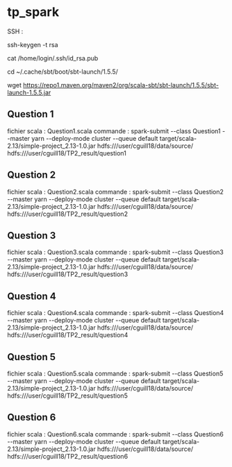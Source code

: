 # tp_spark

SSH : 


ssh-keygen -t rsa


cat /home/login/.ssh/id_rsa.pub


cd  ~/.cache/sbt/boot/sbt-launch/1.5.5/


wget https://repo1.maven.org/maven2/org/scala-sbt/sbt-launch/1.5.5/sbt-launch-1.5.5.jar


## Question 1
fichier scala : Question1.scala
commande : spark-submit --class Question1 --master yarn --deploy-mode cluster --queue default target/scala-2.13/simple-project_2.13-1.0.jar hdfs:///user/cguill18/data/source/ hdfs:///user/cguill18/TP2_result/question1

## Question 2
fichier scala : Question2.scala
commande : spark-submit --class Question2 --master yarn --deploy-mode cluster --queue default target/scala-2.13/simple-project_2.13-1.0.jar hdfs:///user/cguill18/data/source/ hdfs:///user/cguill18/TP2_result/question2

## Question 3
fichier scala : Question3.scala
commande : spark-submit --class Question3 --master yarn --deploy-mode cluster --queue default target/scala-2.13/simple-project_2.13-1.0.jar hdfs:///user/cguill18/data/source/ hdfs:///user/cguill18/TP2_result/question3

## Question 4
fichier scala : Question4.scala
commande : spark-submit --class Question4 --master yarn --deploy-mode cluster --queue default target/scala-2.13/simple-project_2.13-1.0.jar hdfs:///user/cguill18/data/source/ hdfs:///user/cguill18/TP2_result/question4

## Question 5
fichier scala : Question5.scala
commande : spark-submit --class Question5 --master yarn --deploy-mode cluster --queue default target/scala-2.13/simple-project_2.13-1.0.jar hdfs:///user/cguill18/data/source/ hdfs:///user/cguill18/TP2_result/question5

## Question 6
fichier scala : Question6.scala
commande : spark-submit --class Question6 --master yarn --deploy-mode cluster --queue default target/scala-2.13/simple-project_2.13-1.0.jar hdfs:///user/cguill18/data/source/ hdfs:///user/cguill18/TP2_result/question6